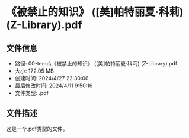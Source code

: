 ﻿# 《被禁止的知识》 ([美]帕特丽夏‧科莉) (Z-Library).pdf

## 文件信息
- 路径: 00-temp\《被禁止的知识》 ([美]帕特丽夏‧科莉) (Z-Library).pdf
- 大小: 172.05 MB
- 创建时间: 2024/4/27 22:30:06
- 最后修改时间: 2024/4/11 9:50:16
- 文件类型: .pdf

## 文件描述
这是一个.pdf类型的文件。

